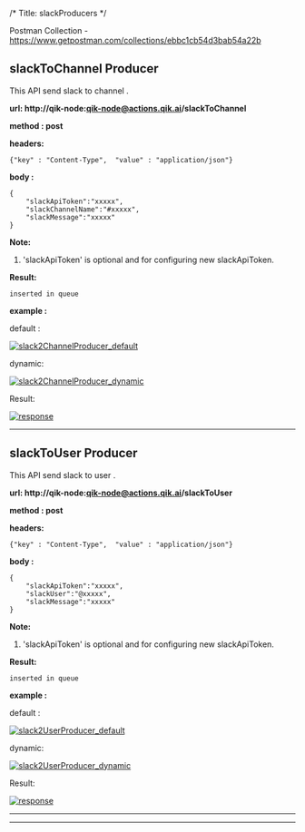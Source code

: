 /*
Title: slackProducers
*/

Postman Collection - https://www.getpostman.com/collections/ebbc1cb54d3bab54a22b

## slackToChannel Producer

This API send slack to channel .

**url: http://qik-node:qik-node@actions.qik.ai/slackToChannel**

**method : post**

**headers:**

    {"key" : "Content-Type",  "value" : "application/json"}

**body :**

    {
        "slackApiToken":"xxxxx",
        "slackChannelName":"#xxxxx",
        "slackMessage":"xxxxx"
    }

**Note:**
    
1. 'slackApiToken' is optional and for configuring new slackApiToken.
    
**Result:**

    inserted in queue


**example :**

default :

[![slack2ChannelProducer_default](%image_url%/qik-node-actions/slack/slack2Ch_def.png "slack2ChannelProducer_default")](%image_url%/qik-node-actions/slack/slack2Ch_def.png "slack2ChannelProducer_default")

dynamic:

[![slack2ChannelProducer_dynamic](%image_url%/qik-node-actions/slack/slack2Ch_dyn.png "slack2ChannelProducer_dynamic")](%image_url%/qik-node-actions/slack/slack2Ch_dyn.png "slack2ChannelProducer_dynamic")

Result:

[![response](%image_url%/qik-node-actions/response.png "response")](%image_url%/qik-node-actions/response.png "response")

------------

## slackToUser Producer

This API send slack to user .

**url: http://qik-node:qik-node@actions.qik.ai/slackToUser**

**method : post**

**headers:**

    {"key" : "Content-Type",  "value" : "application/json"}

**body :**

    {	
        "slackApiToken":"xxxxx",
        "slackUser":"@xxxxx",
        "slackMessage":"xxxxx"
    }

**Note:**

1. 'slackApiToken' is optional and for configuring new slackApiToken.
    
**Result:**

    inserted in queue


**example :**

default :

[![slack2UserProducer_default](%image_url%/qik-node-actions/slack/slack2Us_def.png "slack2UserProducer_default")](%image_url%/qik-node-actions/slack/slack2Us_def.png "slack2UserProducer_default")

dynamic:

[![slack2UserProducer_dynamic](%image_url%/qik-node-actions/slack/slack2Us_dyn.png "slack2UserProducer_dynamic")](%image_url%/qik-node-actions/slack/slack2Us_dyn.png "slack2UserProducer_dynamic")

Result:

[![response](%image_url%/qik-node-actions/response.png "response")](%image_url%/qik-node-actions/response.png "response")

------------
------------



